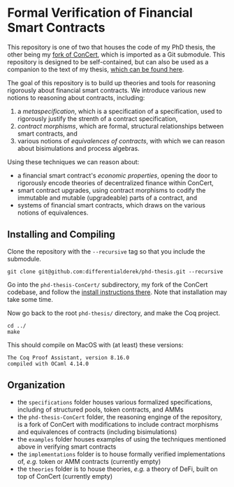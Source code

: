 # Formal Verification of Financial Smart Contracts

This repository is one of two that houses the code of my PhD thesis, the other being my [fork of ConCert](https://github.com/differentialderek/phd-thesis-ConCert-fork), which is imported as a Git submodule.
This repository is designed to be self-contained, but can also be used as a companion to the text of my thesis, [which can be found here](thesis.pdf).

The goal of this repository is to build up theories and tools for reasoning rigorously about financial smart contracts. We introduce various new notions to reasoning about contracts, including:
1. a *metaspecification*, which is a specification of a specification, used to rigorously justify the strenth of a contract specification,
1. *contract morphisms*, which are formal, structural relationships between smart contracts, and 
1. various notions of *equivalences of contracts*, with which we can reason about bisimulations and process algebras.

Using these techniques we can reason about:
- a financial smart contract's *economic properties*, opening the door to rigorously encode theories of decentralized finance within ConCert,
- smart contract upgrades, using contract morphisms to codify the immutable and mutable (upgradeable) parts of a contract, and
- systems of financial smart contracts, which draws on the various notions of equivalences.

## Installing and Compiling

Clone the repository with the `--recursive` tag so that you include the submodule.
```
git clone git@github.com:differentialderek/phd-thesis.git --recursive
```

Go into the `phd-thesis-ConCert/` subdirectory, my fork of the ConCert codebase, and follow the [install instructions there](https://github.com/differentialderek/phd-thesis-ConCert-fork/tree/ab15ded163e630bad9ef74a0ff7ac5ce2c52171c). Note that installation may take some time.

Now go back to the root `phd-thesis/` directory, and make the Coq project.
```
cd ../
make
```

This should compile on MacOS with (at least) these versions:
```
The Coq Proof Assistant, version 8.16.0
compiled with OCaml 4.14.0
```

## Organization 

* the `specifications` folder houses various formalized specifications, including of structured pools, token contracts, and AMMs
* the `phd-thesis-ConCert` folder, the reasoning enginge of the repository, is a fork of ConCert with modifications to include contract morphisms and equivalences of contracts (including bisimulations)
* the `examples` folder houses examples of using the techniques mentioned above in verifying smart contracts
* the `implementations` folder is to house formally verified implementations of, *e.g.* token or AMM contracts (currently empty)
* the `theories` folder is to house theories, *e.g.* a theory of DeFi, built on top of ConCert (currently empty)